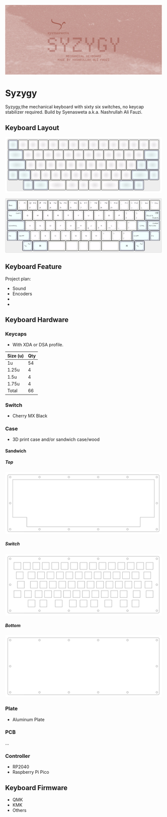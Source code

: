 ![Syzygy](syzygy.jpg)

# Syzygy

Syzygy,the mechanical keyboard with sixty six switches, no keycap stabilizer required. Build by Syenasweta a.k.a. Nashrullah Ali Fauzi.

## Keyboard Layout

![Syzygy](assets/svg/syzygy.svg)

![Syzygy](assets/jpg/syzygy.jpg)

## Keyboard Feature

Project plan:

- Sound
- Encoders
-
- 

## Keyboard Hardware

### Keycaps

- With XDA or DSA profile.

|Size (u)|Qty|
|--------|---|
|1u      |54 |
|1.25u   |4  |
|1.5u    |4  |
|1.75u   |4  |
|Total   |66 |

### Switch

- Cherry MX Black

### Case

- 3D print case and/or sandwich case/wood

#### Sandwich

##### Top

![Syzygy](assets/svg/top.svg)

##### Switch

![Syzygy](assets/svg/switch.svg)

##### Bottom

![Bottom](assets/svg/bottom.svg)

### Plate

- Aluminum Plate

### PCB

...

### Controller

- RP2040
- Raspberry Pi Pico

## Keyboard Firmware

- QMK
- KMK
- Others